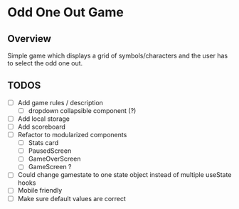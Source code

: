 # Odd One Out Game

## Overview

Simple game which displays a grid of symbols/characters and the user has to select the odd one out.

## TODOS

- [ ] Add game rules / description
  - [ ] dropdown collapsible component (?)
- [ ] Add local storage
- [ ] Add scoreboard
- [ ] Refactor to modularized components
  - [ ] Stats card
  - [ ] PausedScreen
  - [ ] GameOverScreen
  - [ ] GameScreen ?
- [ ] Could change gamestate to one state object instead of multiple useState hooks
- [ ] Mobile friendly
- [ ] Make sure default values are correct
